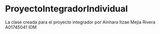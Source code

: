 # ProyectoIntegradorIndividual
La clase creada para el proyecto integrador por Ainhara Itzae Mejia Rivera A01745041 IDM
